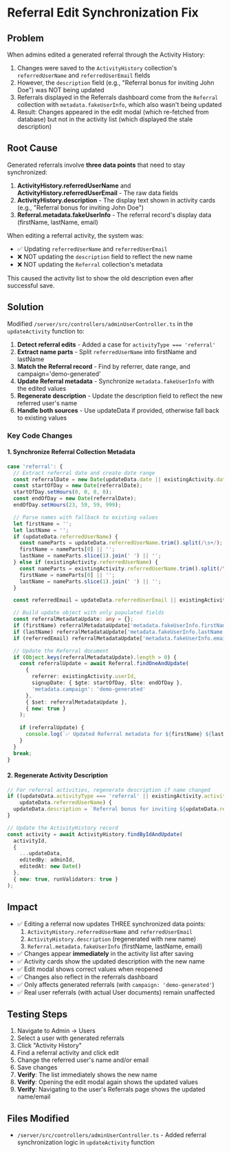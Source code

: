 # Referral Edit Synchronization Fix

## Problem
When admins edited a generated referral through the Activity History:
1. Changes were saved to the `ActivityHistory` collection's `referredUserName` and `referredUserEmail` fields
2. However, the `description` field (e.g., "Referral bonus for inviting John Doe") was NOT being updated
3. Referrals displayed in the Referrals dashboard come from the `Referral` collection with `metadata.fakeUserInfo`, which also wasn't being updated
4. Result: Changes appeared in the edit modal (which re-fetched from database) but not in the activity list (which displayed the stale description)

## Root Cause
Generated referrals involve **three data points** that need to stay synchronized:

1. **ActivityHistory.referredUserName** and **ActivityHistory.referredUserEmail** - The raw data fields
2. **ActivityHistory.description** - The display text shown in activity cards (e.g., "Referral bonus for inviting John Doe")
3. **Referral.metadata.fakeUserInfo** - The referral record's display data (firstName, lastName, email)

When editing a referral activity, the system was:
- ✅ Updating `referredUserName` and `referredUserEmail`
- ❌ NOT updating the `description` field to reflect the new name
- ❌ NOT updating the `Referral` collection's metadata

This caused the activity list to show the old description even after successful save.

## Solution
Modified `/server/src/controllers/adminUserController.ts` in the `updateActivity` function to:

1. **Detect referral edits** - Added a case for `activityType === 'referral'`
2. **Extract name parts** - Split `referredUserName` into firstName and lastName
3. **Match the Referral record** - Find by referrer, date range, and campaign='demo-generated'
4. **Update Referral metadata** - Synchronize `metadata.fakeUserInfo` with the edited values
5. **Regenerate description** - Update the description field to reflect the new referred user's name
6. **Handle both sources** - Use updateData if provided, otherwise fall back to existing values

### Key Code Changes

#### 1. Synchronize Referral Collection Metadata

```typescript
case 'referral': {
  // Extract referral date and create date range
  const referralDate = new Date(updateData.date || existingActivity.date);
  const startOfDay = new Date(referralDate);
  startOfDay.setHours(0, 0, 0, 0);
  const endOfDay = new Date(referralDate);
  endOfDay.setHours(23, 59, 59, 999);

  // Parse names with fallback to existing values
  let firstName = '';
  let lastName = '';
  if (updateData.referredUserName) {
    const nameParts = updateData.referredUserName.trim().split(/\s+/);
    firstName = nameParts[0] || '';
    lastName = nameParts.slice(1).join(' ') || '';
  } else if (existingActivity.referredUserName) {
    const nameParts = existingActivity.referredUserName.trim().split(/\s+/);
    firstName = nameParts[0] || '';
    lastName = nameParts.slice(1).join(' ') || '';
  }

  const referredEmail = updateData.referredUserEmail || existingActivity.referredUserEmail || '';

  // Build update object with only populated fields
  const referralMetadataUpdate: any = {};
  if (firstName) referralMetadataUpdate['metadata.fakeUserInfo.firstName'] = firstName;
  if (lastName) referralMetadataUpdate['metadata.fakeUserInfo.lastName'] = lastName;
  if (referredEmail) referralMetadataUpdate['metadata.fakeUserInfo.email'] = referredEmail;

  // Update the Referral document
  if (Object.keys(referralMetadataUpdate).length > 0) {
    const referralUpdate = await Referral.findOneAndUpdate(
      {
        referrer: existingActivity.userId,
        signupDate: { $gte: startOfDay, $lte: endOfDay },
        'metadata.campaign': 'demo-generated'
      },
      { $set: referralMetadataUpdate },
      { new: true }
    );
    
    if (referralUpdate) {
      console.log(`✅ Updated Referral metadata for ${firstName} ${lastName} (${referredEmail})`);
    }
  }
  break;
}
```

#### 2. Regenerate Activity Description

```typescript
// For referral activities, regenerate description if name changed
if ((updateData.activityType === 'referral' || existingActivity.activityType === 'referral') && 
    updateData.referredUserName) {
  updateData.description = `Referral bonus for inviting ${updateData.referredUserName}`;
}

// Update the ActivityHistory record
const activity = await ActivityHistory.findByIdAndUpdate(
  activityId,
  {
    ...updateData,
    editedBy: adminId,
    editedAt: new Date()
  },
  { new: true, runValidators: true }
);
```

## Impact
- ✅ Editing a referral now updates THREE synchronized data points:
  1. `ActivityHistory.referredUserName` and `referredUserEmail` 
  2. `ActivityHistory.description` (regenerated with new name)
  3. `Referral.metadata.fakeUserInfo` (firstName, lastName, email)
- ✅ Changes appear **immediately** in the activity list after saving
- ✅ Activity cards show the updated description with the new name
- ✅ Edit modal shows correct values when reopened
- ✅ Changes also reflect in the referrals dashboard
- ✅ Only affects generated referrals (with `campaign: 'demo-generated'`)
- ✅ Real user referrals (with actual User documents) remain unaffected

## Testing Steps
1. Navigate to Admin → Users
2. Select a user with generated referrals
3. Click "Activity History"
4. Find a referral activity and click edit
5. Change the referred user's name and/or email
6. Save changes
7. **Verify**: The list immediately shows the new name
8. **Verify**: Opening the edit modal again shows the updated values
9. **Verify**: Navigating to the user's Referrals page shows the updated name/email

## Files Modified
- `/server/src/controllers/adminUserController.ts` - Added referral synchronization logic in `updateActivity` function
